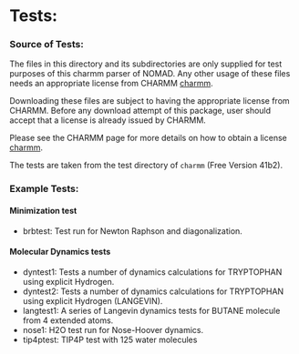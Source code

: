 # Tests:
### Source of Tests:

The files in this directory and its subdirectories are only supplied for test purposes of this charmm parser of NOMAD. 
Any other usage of these files needs an appropriate license from CHARMM [charmm](http://charmm.chemistry.harvard.edu). 

Downloading these files are subject to having the appropriate license from CHARMM. 
Before any download attempt of this package, user should accept that a license is 
already issued by CHARMM.

Please see the CHARMM page for more details on how to obtain a license [charmm](http://charmm.chemistry.harvard.edu).

The tests are taken from the test directory of `charmm` (Free Version 41b2).

### Example Tests:

#### Minimization test
- brbtest: Test run for Newton Raphson and diagonalization.
 
#### Molecular Dynamics tests
- dyntest1: Tests a number of dynamics calculations for TRYPTOPHAN using explicit Hydrogen.
- dyntest2: Tests a number of dynamics calculations for TRYPTOPHAN using explicit Hydrogen (LANGEVIN).
- langtest1: A series of Langevin dynamics tests for BUTANE molecule from 4 extended atoms.
- nose1: H2O test run for Nose-Hoover dynamics.
- tip4ptest: TIP4P test with 125 water molecules
